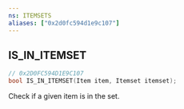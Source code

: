 ```yaml
---
ns: ITEMSETS
aliases: ["0x2d0fc594d1e9c107"]
---
```

## IS_IN_ITEMSET

```c
// 0x2D0FC594D1E9C107
bool IS_IN_ITEMSET(Item item, Itemset itemset);
```

Check if a given item is in the set.


